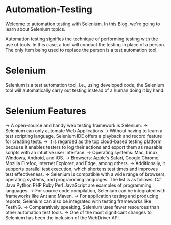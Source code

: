 # Automation-Testing

Welcome to automation testing with Selenium. In this Blog, we're going to learn about Selenium topics.

Automation testing signifies the technique of performing testing with the use of tools. In this case, a tool will conduct the testing in place of a person. The only item being used to replace the person is a test automation tool.

# Selenium

Selenium is a test automation tool, i.e., using developed code, the Selenium tool will automatically carry out testing instead of a human doing it by hand.

# Selenium Features

-> A open-source and handy web testing framework is Selenium.
-> Selenium can only automate Web Applications 
-> Without having to learn a test scripting language, Selenium IDE offers a playback and record feature for creating tests.
-> It is regarded as the top cloud-based testing platform because it enables testers to log their actions and export them as reusable scripts with an intuitive user interface.
-> Operating systems: Mac, Linux, Windows, Android, and iOS.
-> Browsers: Apple's Safari, Google Chrome, Mozilla Firefox, Internet Explorer, and Edge, among others.
-> Additionally, it supports parallel test execution, which shortens test times and improves test effectiveness.
-> Selenium is compatible with a wide range of browsers, operating systems, and programming languages. 
      The list is as follows:
           C#
          Java
          Python
          PHP
          Ruby
          Perl
          JavaScript are examples of programming languages.
-> For source code compilation, Selenium can be integrated with frameworks like Ant and Maven.
-> For application testing and producing reports, Selenium can also be integrated with testing frameworks like TestNG.
-> Comparatively speaking, Selenium uses fewer resources than other automation test tools.
-> One of the most significant changes to Selenium has been the inclusion of the WebDriver API.





